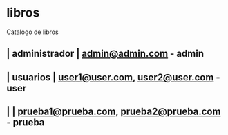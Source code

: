 # libros
Catalogo de libros

| administrador | admin@admin.com - admin   
---------------------------------------------------------------------------------
| usuarios      | user1@user.com, user2@user.com - user
---------------------------------------------------------------------------------
|               | prueba1@prueba.com, prueba2@prueba.com - prueba
---------------------------------------------------------------------------------
